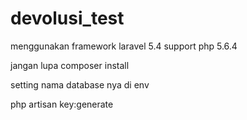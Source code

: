 # devolusi_test
menggunakan framework laravel 5.4 support php 5.6.4

jangan lupa composer install

setting nama database nya di env


php artisan key:generate

